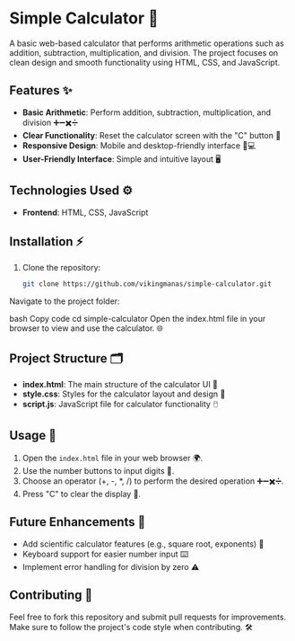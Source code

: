 # Simple Calculator 🧮

A basic web-based calculator that performs arithmetic operations such as addition, subtraction, multiplication, and division. The project focuses on clean design and smooth functionality using HTML, CSS, and JavaScript.

## Features ✨

- **Basic Arithmetic**: Perform addition, subtraction, multiplication, and division ➕➖✖️➗
- **Clear Functionality**: Reset the calculator screen with the "C" button 🔄
- **Responsive Design**: Mobile and desktop-friendly interface 📱💻
- **User-Friendly Interface**: Simple and intuitive layout 🖥️

## Technologies Used ⚙️

- **Frontend**: HTML, CSS, JavaScript

## Installation ⚡

1. Clone the repository:
   ```bash
   git clone https://github.com/vikingmanas/simple-calculator.git
Navigate to the project folder:

bash
Copy code
cd simple-calculator
Open the index.html file in your browser to view and use the calculator. 🌐

## Project Structure 🗂️
- **index.html**: The main structure of the calculator UI 📝
- **style.css**: Styles for the calculator layout and design 🎨
- **script.js**: JavaScript file for calculator functionality 🖱️

## Usage 🔧
1. Open the `index.html` file in your web browser 🌍.
2. Use the number buttons to input digits 🔢.
3. Choose an operator (+, -, *, /) to perform the desired operation ➕➖✖️➗.
4. Press "C" to clear the display 🧹.

## Future Enhancements 🚀
- Add scientific calculator features (e.g., square root, exponents) 🔬
- Keyboard support for easier number input ⌨️
- Implement error handling for division by zero ⚠️

## Contributing 🤝
Feel free to fork this repository and submit pull requests for improvements. Make sure to follow the project's code style when contributing. 🛠️
